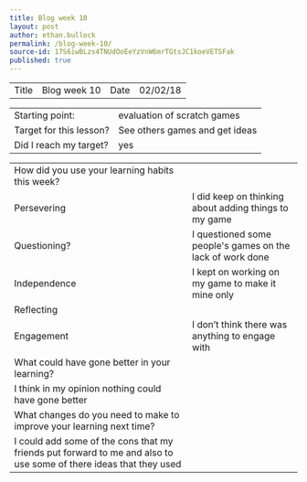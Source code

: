```yaml
---
title: Blog week 10
layout: post
author: ethan.bullock
permalink: /blog-week-10/
source-id: 17S6iwBLzs4TNUdOoEeYzVnW6mrTGtsJC1koeVETSFak
published: true
---
```

<table>
  <tr>
    <td>Title</td>
    <td>Blog week 10</td>
    <td>Date</td>
    <td>02/02/18</td>
  </tr>
</table>


<table>
  <tr>
    <td>Starting point:</td>
    <td>evaluation of scratch games</td>
  </tr>
  <tr>
    <td>Target for this lesson?</td>
    <td>See others games and get ideas</td>
  </tr>
  <tr>
    <td>Did I reach my target? </td>
    <td>yes</td>
  </tr>
</table>


<table>
  <tr>
    <td>How did you use your learning habits this week?</td>
    <td></td>
  </tr>
  <tr>
    <td>Persevering</td>
    <td>I did keep on thinking about adding things to my game </td>
  </tr>
  <tr>
    <td>Questioning?</td>
    <td>I questioned some people's games on the lack of work done</td>
  </tr>
  <tr>
    <td>Independence</td>
    <td>I kept on working on my game to make it mine only</td>
  </tr>
  <tr>
    <td>Reflecting</td>
    <td></td>
  </tr>
  <tr>
    <td>Engagement</td>
    <td>I don’t think there was anything to engage with </td>
  </tr>
  <tr>
    <td>What could have gone better in your learning?</td>
    <td></td>
  </tr>
  <tr>
    <td>I think in my opinion nothing could have gone better</td>
    <td></td>
  </tr>
  <tr>
    <td>What changes do you need to make to improve your learning next time?</td>
    <td></td>
  </tr>
  <tr>
    <td>I could add some of the cons that my friends put forward to me and also to use some of there ideas that they used</td>
    <td></td>
  </tr>
</table>


